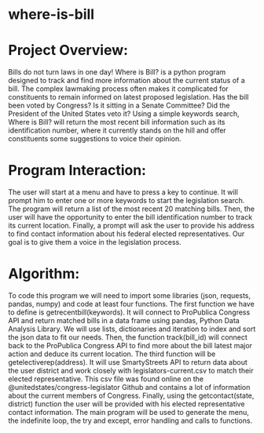 # where-is-bill

# Project Overview: 
Bills do not turn laws in one day! Where is Bill? is a python program designed to track and find more information about the current status of a bill. The complex lawmaking process often makes it complicated for constituents to remain informed on latest proposed legislation. Has the bill been voted by Congress? Is it sitting in a Senate Committee? Did the President of the United States veto it? Using a simple keywords search, Where is Bill? will return the most recent bill information such as its identification number, where it currently stands on the hill and offer constituents some suggestions to voice their opinion. 

# Program Interaction:
The user will start at a menu and have to press a key to continue. It will prompt him to enter one or more keywords to start the legislation search. The program will return a list of the most recent 20 matching bills. Then, the user will have the opportunity to enter the bill identification number to track its current location. Finally, a prompt will ask the user to provide his address to find contact information about his federal elected representatives. Our goal is to give them a voice in the legislation process. 

# Algorithm:
To code this program we will need to import some libraries (json, requests, pandas, numpy) and code at least four functions. 
The first function we have to define is getrecentbill(keywords). It will connect to ProPublica Congress API and return matched bills in a data frame using pandas, Python Data Analysis Library. We will use lists, dictionaries and iteration to index and sort the json data to fit our needs. 
Then, the function track(bill_id) will connect back to the ProPublica Congress API to find more about the bill latest major action and deduce its current location.
The third function will be getelectiverep(address). It will use SmartyStreets API to return data about the user district and work closely with legislators-current.csv to match their elected representative. This csv file was found online on the @unitedstates/congress-legislator Github and contains a lot of information about the current members of Congress. 
Finally, using the getcontact(state, district) function the user will be provided with his elected representative contact information. 
The main program will be used to generate the menu, the indefinite loop, the try and except, error handling and calls to functions. 
